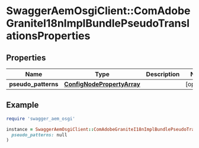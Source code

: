 # SwaggerAemOsgiClient::ComAdobeGraniteI18nImplBundlePseudoTranslationsProperties

## Properties

| Name | Type | Description | Notes |
| ---- | ---- | ----------- | ----- |
| **pseudo_patterns** | [**ConfigNodePropertyArray**](ConfigNodePropertyArray.md) |  | [optional] |

## Example

```ruby
require 'swagger_aem_osgi'

instance = SwaggerAemOsgiClient::ComAdobeGraniteI18nImplBundlePseudoTranslationsProperties.new(
  pseudo_patterns: null
)
```

